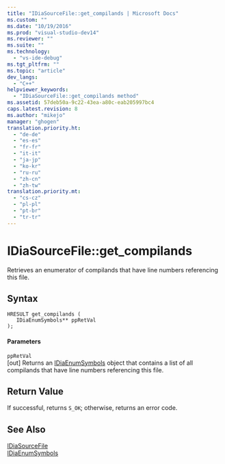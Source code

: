 ```yaml
---
title: "IDiaSourceFile::get_compilands | Microsoft Docs"
ms.custom: ""
ms.date: "10/19/2016"
ms.prod: "visual-studio-dev14"
ms.reviewer: ""
ms.suite: ""
ms.technology: 
  - "vs-ide-debug"
ms.tgt_pltfrm: ""
ms.topic: "article"
dev_langs: 
  - "C++"
helpviewer_keywords: 
  - "IDiaSourceFile::get_compilands method"
ms.assetid: 57deb50a-9c22-43ea-a80c-eab205997bc4
caps.latest.revision: 8
ms.author: "mikejo"
manager: "ghogen"
translation.priority.ht: 
  - "de-de"
  - "es-es"
  - "fr-fr"
  - "it-it"
  - "ja-jp"
  - "ko-kr"
  - "ru-ru"
  - "zh-cn"
  - "zh-tw"
translation.priority.mt: 
  - "cs-cz"
  - "pl-pl"
  - "pt-br"
  - "tr-tr"
---
```

# IDiaSourceFile::get_compilands
Retrieves an enumerator of compilands that have line numbers referencing this file.  
  
## Syntax  
  
```cpp#  
HRESULT get_compilands (   
   IDiaEnumSymbols** ppRetVal  
);  
```  
  
#### Parameters  
 `ppRetVal`  
 [out] Returns an [IDiaEnumSymbols](../debug-interface-access/idiaenumsymbols.md) object that contains a list of all compilands that have line numbers referencing this file.  
  
## Return Value  
 If successful, returns `S_OK`; otherwise, returns an error code.  
  
## See Also  
 [IDiaSourceFile](../debug-interface-access/idiasourcefile.md)   
 [IDiaEnumSymbols](../debug-interface-access/idiaenumsymbols.md)